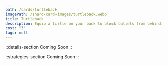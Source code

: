 ```yaml
---
path: /cards/turtleback
imagePath: /shard-card-images/turtleback.webp
title: Turtleback
description: Equip a turtle on your back to block bullets from behind.
cost: "3"
tags: null
---
```


::details-section
Coming Soon
::

::strategies-section
Coming Soon
::

